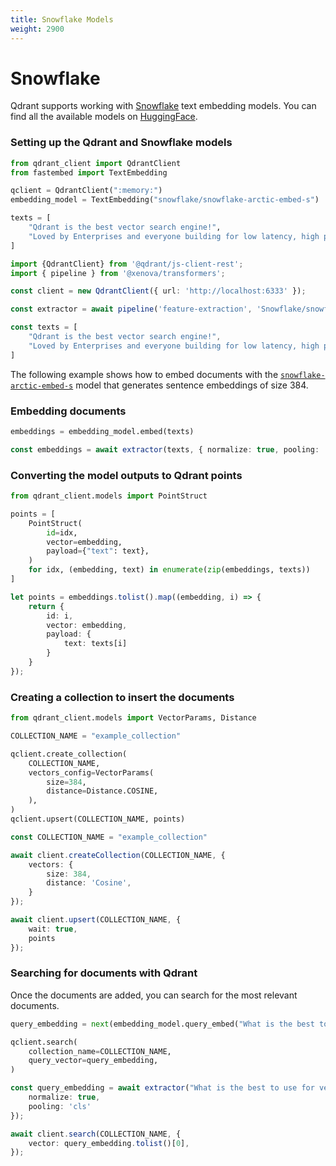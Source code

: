 ```yaml
---
title: Snowflake Models
weight: 2900
---
```


# Snowflake

Qdrant supports working with [Snowflake](https://www.snowflake.com/blog/introducing-snowflake-arctic-embed-snowflakes-state-of-the-art-text-embedding-family-of-models/) text embedding models. You can find all the available models on [HuggingFace](https://huggingface.co/Snowflake).

### Setting up the Qdrant and Snowflake models

```python
from qdrant_client import QdrantClient
from fastembed import TextEmbedding

qclient = QdrantClient(":memory:")
embedding_model = TextEmbedding("snowflake/snowflake-arctic-embed-s")

texts = [
    "Qdrant is the best vector search engine!",
    "Loved by Enterprises and everyone building for low latency, high performance, and scale.",
]
```

```typescript
import {QdrantClient} from '@qdrant/js-client-rest';
import { pipeline } from '@xenova/transformers';

const client = new QdrantClient({ url: 'http://localhost:6333' });

const extractor = await pipeline('feature-extraction', 'Snowflake/snowflake-arctic-embed-s');

const texts = [
    "Qdrant is the best vector search engine!",
    "Loved by Enterprises and everyone building for low latency, high performance, and scale.",
]
```

The following example shows how to embed documents with the [`snowflake-arctic-embed-s`](https://huggingface.co/Snowflake/snowflake-arctic-embed-s) model that generates sentence embeddings of size 384.

### Embedding documents

```python
embeddings = embedding_model.embed(texts)
```

```typescript
const embeddings = await extractor(texts, { normalize: true, pooling: 'cls' });
```

### Converting the model outputs to Qdrant points

```python
from qdrant_client.models import PointStruct

points = [
    PointStruct(
        id=idx,
        vector=embedding,
        payload={"text": text},
    )
    for idx, (embedding, text) in enumerate(zip(embeddings, texts))
]
```

```typescript
let points = embeddings.tolist().map((embedding, i) => {
    return {
        id: i,
        vector: embedding,
        payload: {
            text: texts[i]
        }
    }
});
```

### Creating a collection to insert the documents

```python
from qdrant_client.models import VectorParams, Distance

COLLECTION_NAME = "example_collection"

qclient.create_collection(
    COLLECTION_NAME,
    vectors_config=VectorParams(
        size=384,
        distance=Distance.COSINE,
    ),
)
qclient.upsert(COLLECTION_NAME, points)
```

```typescript
const COLLECTION_NAME = "example_collection"

await client.createCollection(COLLECTION_NAME, {
    vectors: {
        size: 384,
        distance: 'Cosine',
    }
});

await client.upsert(COLLECTION_NAME, {
    wait: true,
    points
});
```

### Searching for documents with Qdrant

Once the documents are added, you can search for the most relevant documents.

```python
query_embedding = next(embedding_model.query_embed("What is the best to use for vector search scaling?"))

qclient.search(
    collection_name=COLLECTION_NAME,
    query_vector=query_embedding,
)
```

```typescript
const query_embedding = await extractor("What is the best to use for vector search scaling?", {
    normalize: true,
    pooling: 'cls'
});

await client.search(COLLECTION_NAME, {
    vector: query_embedding.tolist()[0],
});
```

